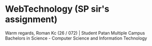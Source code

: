 # WebTechnology (SP sir's assignment)
Warm regards,
  Roman Kc (26 / 072) | Student
  Patan Multiple Campus
  Bachelors in Science - Computer Science and Information Technology
